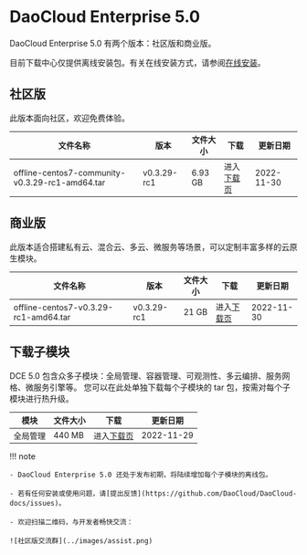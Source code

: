# DaoCloud Enterprise 5.0

DaoCloud Enterprise 5.0 有两个版本：社区版和商业版。

目前下载中心仅提供离线安装包。有关在线安装方式，请参阅[在线安装](../install/community/k8s/online.md)。

## 社区版

此版本面向社区，欢迎免费体验。

| 文件名称                      | 版本    | 文件大小 | 下载                                           | 更新日期   |
| ----------------------------- | ------- | -------- | ---------------------------------------------- | ---------- |
| offline-centos7-community-v0.3.29-rc1-amd64.tar | v0.3.29-rc1 | 6.93 GB | 进入[下载页](./free/dce5-installer-v0.3.29-rc1.md) | 2022-11-30 |

## 商业版

此版本适合搭建私有云、混合云、多云、微服务等场景，可以定制丰富多样的云原生模块。

| 文件名称            | 版本    | 文件大小 | 下载                                               | 更新日期   |
| ------------------- | ------- | -------- | -------------------------------------------------- | ---------- |
| offline-centos7-v0.3.29-rc1-amd64.tar | v0.3.29-rc1 | 21 GB | 进入[下载页](./business/dce5-installer-v0.3.29-rc1.md) | 2022-11-30 |

## 下载子模块

DCE 5.0 包含众多子模块：全局管理、容器管理、可观测性、多云编排、服务网格、微服务引擎等。
您可以在此处单独下载每个子模块的 tar 包，按需对每个子模块进行热升级。

| 模块     | 文件大小 | 下载                              | 更新日期   |
| -------- | -------- | --------------------------------- | ---------- |
| 全局管理 | 440 MB   | 进入[下载页](./modules/ghippo.md) | 2022-11-29 |

!!! note

    - DaoCloud Enterprise 5.0 还处于发布初期，将陆续增加每个子模块的离线包。

    - 若有任何安装或使用问题，请[提出反馈](https://github.com/DaoCloud/DaoCloud-docs/issues)。

    - 欢迎扫描二维码，与开发者畅快交流：

    ![社区版交流群](../images/assist.png)
